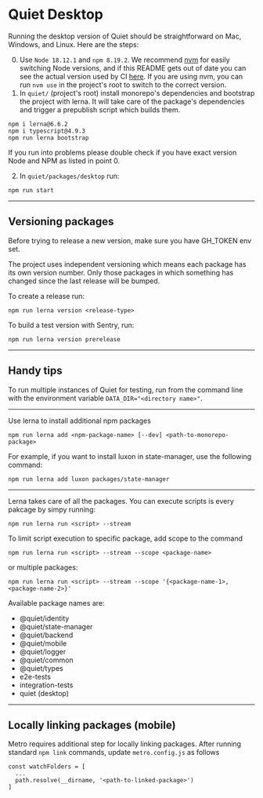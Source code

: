 # Quiet Desktop

Running the desktop version of Quiet should be straightforward on Mac, Windows, and Linux. Here are the steps:

0. Use `Node 18.12.1` and `npm 8.19.2`. We recommend [nvm](https://github.com/nvm-sh/nvm) for easily switching Node versions, and if this README gets out of date you can see the actual version used by CI [here](https://github.com/TryQuiet/quiet/blob/master/.github/actions/setup-env/action.yml). If you are using nvm, you can run `nvm use` in the project's root to switch to the correct version.
1. In `quiet/` (project's root) install monorepo's dependencies and bootstrap the project with lerna. It will take care of the package's dependencies and trigger a prepublish script which builds them.

```
npm i lerna@6.6.2
npm i typescript@4.9.3
npm run lerna bootstrap
```

If you run into problems please double check if you have exact version Node and NPM as listed in point 0.

2. In `quiet/packages/desktop` run:

```
npm run start
```
----

## Versioning packages

Before trying to release a new version, make sure you have GH_TOKEN env set.

The project uses independent versioning which means each package has its own version number. Only those packages in which something has changed since the last release will be bumped.

To create a release run:

```
npm run lerna version <release-type>
```

To build a test version with Sentry, run:

```
npm run lerna version prerelease
```

----

## Handy tips

To run multiple instances of Quiet for testing, run from the command line with the environment variable `DATA_DIR="<directory name>"`.

----

Use lerna to install additional npm packages

```
npm run lerna add <npm-package-name> [--dev] <path-to-monorepo-package>
```

For example, if you want to install luxon in state-manager, use the following command:

```
npm run lerna add luxon packages/state-manager
```

----

Lerna takes care of all the packages. You can execute scripts is every pakcage by simpy running:

```
npm run lerna run <script> --stream
```

To limit script execution to specific package, add scope to the command

```
npm run lerna run <script> --stream --scope <package-name>
```

or multiple packages:

```
npm run lerna run <script> --stream --scope '{<package-name-1>,<package-name-2>}'
```

Available package names are:
- @quiet/identity
- @quiet/state-manager
- @quiet/backend
- @quiet/mobile
- @quiet/logger
- @quiet/common
- @quiet/types
- e2e-tests
- integration-tests
- quiet (desktop)

----

## Locally linking packages (mobile)

Metro requires additional step for locally linking packages. After running standard ```npm link``` commands, update ```metro.config.js``` as follows

```
const watchFolders = [
  ...
  path.resolve(__dirname, '<path-to-linked-package>')
]
```

